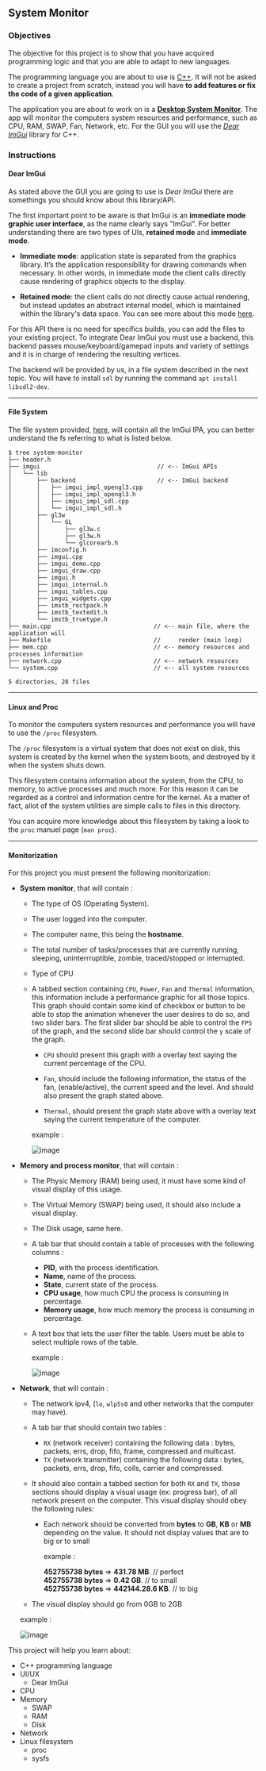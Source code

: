 ## System Monitor

### Objectives

The objective for this project is to show that you have acquired programming logic and that you are able to adapt to new languages.

The programming language you are about to use is [C++](https://en.wikipedia.org/wiki/C%2B%2B). It will not be asked to create
a project from scratch, instead you will have **to add features or fix the code of a given application**.

The application you are about to work on is a [**Desktop System Monitor**](https://en.wikipedia.org/wiki/System_monitor). The app will monitor the computers system resources and performance, such as CPU, RAM, SWAP, Fan, Network, etc.
For the GUI you will use the [_Dear ImGui_](https://github.com/ocornut/imgui/wiki#about-the-imgui-paradigm) library for C++.

### Instructions

#### **Dear ImGui**

As stated above the GUI you are going to use is _Dear ImGui_ there are somethings you should know about this library/API.

The first important point to be aware is that ImGui is an **immediate mode graphic user interface**, as the name clearly says "ImGui".
For better understanding there are two types of UIs, **retained mode** and **immediate mode**.

- **Immediate mode**: application state is separated from the graphics library. It’s the application responsibility for drawing commands when necessary. In other words, in immediate mode the client calls directly cause rendering of graphics objects to the display.

- **Retained mode**: the client calls do not directly cause actual rendering, but instead updates an abstract internal model, which is maintained within the library's data space. You can see more about this mode [here](https://en.wikipedia.org/wiki/Retained_mode).

For this API there is no need for specifics builds, you can add the files to your existing project.
To integrate Dear ImGui you must use a backend, this backend passes mouse/keyboard/gamepad inputs and variety of settings and it is
in charge of rendering the resulting vertices.

The backend will be provided by us, in a file system described in the next topic.
You will have to install `sdl` by running the command `apt install libsdl2-dev`.

---

#### **File System**

The file system provided, [here](https://downgit.github.io/#/home?url=https://github.com/01-edu/public/tree/master/subjects/system-monitor/system-monitor), will contain all the ImGui IPA, you can better understand the fs referring to what is listed below.

```console
$ tree system-monitor
├── header.h
├── imgui                                 // <-- ImGui APIs
│   └── lib
│       ├── backend                       // <-- ImGui backend
│       │   ├── imgui_impl_opengl3.cpp
│       │   ├── imgui_impl_opengl3.h
│       │   ├── imgui_impl_sdl.cpp
│       │   └── imgui_impl_sdl.h
│       ├── gl3w
│       │   └── GL
│       │       ├── gl3w.c
│       │       ├── gl3w.h
│       │       └── glcorearb.h
│       ├── imconfig.h
│       ├── imgui.cpp
│       ├── imgui_demo.cpp
│       ├── imgui_draw.cpp
│       ├── imgui.h
│       ├── imgui_internal.h
│       ├── imgui_tables.cpp
│       ├── imgui_widgets.cpp
│       ├── imstb_rectpack.h
│       ├── imstb_textedit.h
│       └── imstb_truetype.h
├── main.cpp                             // <-- main file, where the application will
├── Makefile                             //     render (main loop)
├── mem.cpp                              // <-- memory resources and processes information
├── network.cpp                          // <-- network resources
└── system.cpp                           // <-- all system resources

5 directories, 28 files
```

---

#### **Linux and Proc**

To monitor the computers system resources and performance you will have to use the `/proc` filesystem.

The `/proc` filesystem is a virtual system that does not exist on disk, this system is created by the kernel when the system boots, and destroyed by it
when the system shuts down.

This filesystem contains information about the system, from the CPU, to memory, to active processes and much more. For this reason it can be regarded as
a control and information centre for the kernel. As a matter of fact, allot of the system utilities are simple calls to files in this directory.

You can acquire more knowledge about this filesystem by taking a look to the `proc` manuel page (`man proc`).

---

#### **Monitorization**

For this project you must present the following monitorization:

- **System monitor**, that will contain :
  - The type of OS (Operating System).
  - The user logged into the computer.
  - The computer name, this being the **hostname**.
  - The total number of tasks/processes that are currently running, sleeping, uninterrruptible, zombie, traced/stopped or interrupted.
  - Type of CPU
  - A tabbed section containing `CPU`, `Power`, `Fan` and `Thermal` information, this information include a performance graphic for all those topics.
    This graph should contain some kind of checkbox or button to be able to stop the animation whenever the user desires to do so, and two slider bars.
    The first slider bar should be able to control the `FPS` of the graph, and the second slide bar should control the `y` scale of the graph.

    - `CPU` should present this graph with a overlay text saying the current percentage of the CPU.

    - `Fan`, should include the following information, the status of the fan, (enable/active), the current speed and the level. And should also present the graph stated above.

    - `Thermal`, should present the graph state above with a overlay text saying the current temperature of the computer.

    example :

    ![image](system.gif)

- **Memory and process monitor**, that will contain :
  - The Physic Memory (RAM) being used, it must have some kind of visual display of this usage.
  - The Virtual Memory (SWAP) being used, it should also include a visual display.
  - The Disk usage, same here.
  - A tab bar that should contain a table of processes with the following columns :
    - **PID**, with the process identification.
    - **Name**, name of the process.
    - **State**, current state of the process.
    - **CPU usage**, how much CPU the process is consuming in percentage.
    - **Memory usage**, how much memory the process is consuming in percentage.
  - A text box that lets the user filter the table. Users must be able to select multiple rows of the table.

    example :

    ![image](mem.gif)

- **Network**, that will contain :
  - The network ipv4, (`lo`, `wlp5s0` and other networks that the computer may have).
  - A tab bar that should contain two tables :
    - `RX` (network receiver) containing the following data : bytes, packets, errs, drop, fifo, frame, compressed and multicast.
    - `TX` (network transmitter) containing the following data : bytes, packets, errs, drop, fifo, colls, carrier and compressed.
  - It should also contain a tabbed section for both `RX` and `TX`, those sections should display a visual usage (ex: progress bar), of all network present on the computer. This visual display should obey the following rules:
    - Each network should be converted from **bytes** to **GB**, **KB** or **MB** depending on the value. It should not display values that
      are to big or to small

      example :

      **452755738 bytes** => **431.78 MB**.       // perfect\
      **452755738 bytes** => **0.42 GB**.         // to small\
      **452755738 bytes** => **442144.28.6 KB**.  // to big

  - The visual display should go from 0GB to 2GB

  example :

  ![image](network.gif)

This project will help you learn about:

- C++ programming language
- UI/UX
  - Dear ImGui
- CPU
- Memory
  - SWAP
  - RAM
  - Disk
- Network
- Linux filesystem
  - proc
  - sysfs
